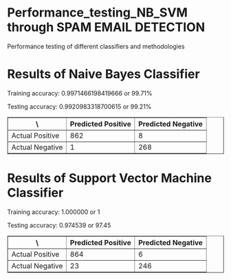 # Performance_testing_NB_SVM through SPAM EMAIL DETECTION
Performance testing of different classifiers and methodologies
<h1>Results of Naive Bayes Classifier</h1>
<p>Training accuracy: 0.9971466198419666 or 99.71%</p>
<p>Testing accuracy: 0.9920983318700615 or 99.21%</p>
      <table border = "1">
         <tr>
            <th>\</th>
            <th>Predicted Positive</th>
            <th>Predicted Negative</th>
         </tr>
         <tr>
           <td>Actual Positive</td>
            <td>862</td>
            <td>8</td>
         </tr>
        <tr>
           <td>Actual Negative</td>
            <td>1</td>
            <td>268</td>
         </tr>
  </table>
  <h1>Results of Support Vector Machine Classifier</h1>
  <p>Training accuracy: 1.000000 or 1</p>
<p>Testing accuracy: 0.974539 or 97.45</p>
<table border = "1">
         <tr>
            <th>\</th>
            <th>Predicted Positive</th>
            <th>Predicted Negative</th>
         </tr>
         <tr>
           <td>Actual Positive</td>
            <td>864</td>
            <td>6</td>
         </tr>
        <tr>
           <td>Actual Negative</td>
            <td>23</td>
            <td>246</td>
         </tr>
  </table>

